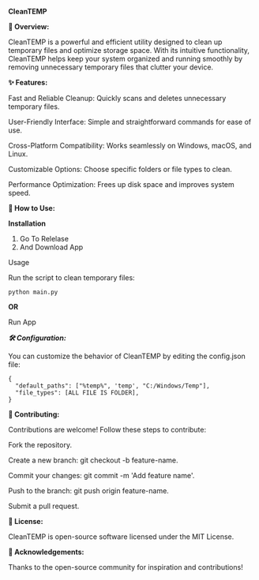 **CleanTEMP**

**🌟 Overview:**

CleanTEMP is a powerful and efficient utility designed to clean up temporary files and optimize storage space. With its intuitive functionality, CleanTEMP helps keep your system organized and running smoothly by removing unnecessary temporary files that clutter your device.

**✨ Features:**

Fast and Reliable Cleanup: Quickly scans and deletes unnecessary temporary files.

User-Friendly Interface: Simple and straightforward commands for ease of use.

Cross-Platform Compatibility: Works seamlessly on Windows, macOS, and Linux.

Customizable Options: Choose specific folders or file types to clean.

Performance Optimization: Frees up disk space and improves system speed.

**🚀 How to Use:**

__Installation__

1. Go To Relelase
2. And Download App

Usage

Run the script to clean temporary files:
```
python main.py
```
**OR**

Run App

***🛠️ Configuration:***

You can customize the behavior of CleanTEMP by editing the config.json file:
```
{
  "default_paths": ["%temp%", 'temp', "C:/Windows/Temp"],
  "file_types": [ALL FILE IS FOLDER],
}
```
**🤝 Contributing:**

Contributions are welcome! Follow these steps to contribute:

Fork the repository.

Create a new branch: git checkout -b feature-name.

Commit your changes: git commit -m 'Add feature name'.

Push to the branch: git push origin feature-name.

Submit a pull request.

**📜 License:**

CleanTEMP is open-source software licensed under the MIT License.

**🙌 Acknowledgements:**

Thanks to the open-source community for inspiration and contributions!


